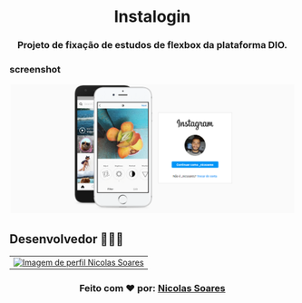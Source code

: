 <h1 align="center">Instalogin</h1>

<h3 align="center"> Projeto de fixação de estudos de flexbox da plataforma DIO. </h3>

### screenshot
<p align="center">
<img src="./img/screenshot.png" width="500">
</p>

##  Desenvolvedor 👨🏽‍💻

<table align="center">
    <tr>
        <td align="center">
            <a href="https://github.com/d3vnicolas">
                <img src="https://media-exp1.licdn.com/dms/image/C4D03AQFTs-I4ZgLsLw/profile-displayphoto-shrink_200_200/0/1631751270500?e=1644451200&v=beta&t=7uU-qI1uesTSunIOe_FB8OLE6FOgk7R9lqUtJ36ORos" width="150px;" alt="Imagem de perfil Nicolas Soares" />
            </a>
        </td>    
    </tr>
</table>
<h3 align="center">
   Feito com ❤️ por:  <a href="https://www.linkedin.com/in/nicolas-soares-887655220/" target="_blank"> Nicolas Soares </a>
</h3>
